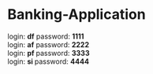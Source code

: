 # Banking-Application
login: <b>df</b>      password: <b>1111</b>  <br>
login: <b>af</b>       password: <b>2222 </b> <br>
login: <b>pf </b>      password: <b>3333</b>  <br>
login: <b>si </b>      password: <b>4444</b>  <br>
